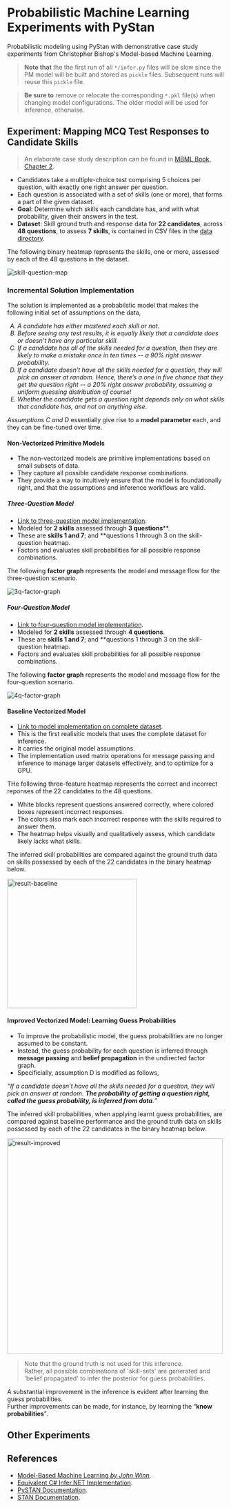 # Probabilistic Machine Learning Experiments with PyStan

Probabilistic modeling using PyStan with demonstrative case study experiments from Christopher Bishop's Model-based Machine Learning.

> **Note that** the the first run of all `*/infer.py` files will be slow since the PM model will be built and stored as `pickle` files. Subsequent runs will reuse this `pickle` file.

> **Be sure to** remove or relocate the corresponding `*.pkl` file(s) when changing model configurations. The older model will be used for inference, otherwise.

## Experiment: Mapping MCQ Test Responses to Candidate Skills

> An elaborate case study description can be found in [MBML Book, Chapter 2](https://www.mbmlbook.com/LearningSkills.html).

- Candidates take a multiple-choice test comprising 5 choices per question, with exactly one right answer per question.
- Each question is associated with a set of skills (one or more), that forms a part of the given dataset.
- **Goal**: Determine which skills each candidate has, and with what probability, given their answers in the test. 
- **Dataset**: Skill ground truth and response data for **22 candidates**, across **48 questions**, to assess **7 skills**, is contained in CSV files in the [data directory](./data).

The following binary heatmap represents the skills, one or more, assessed by each of the 48 questions in the dataset.   
   
<img src="./assets/skill-question-map.png" alt="skill-question-map" />


### Incremental Solution Implementation

The solution is implemented as a probabilstic model that makes the following initial set of assumptions on the data,

<ol type="A"><i>
<li>A candidate has either mastered each skill or not.</li>
<li>Before seeing any test results, it is equally likely that a candidate does or doesn’t have any particular skill.</li>
<li>If a candidate has all of the skills needed for a question, then they are likely to make a mistake once in ten times -- a 90% right answer probability.</li>
<li>If a candidate doesn’t have all the skills needed for a question, they will pick an answer at random. Hence, there’s a one in five chance that they get the question right -- a 20% right answer probability, assuming a uniform guessing distribution of course!</li>
<li>Whether the candidate gets a question right depends only on what skills that candidate has, and not on anything else.</li>
</i></ol>
   
_Assumptions C and D_ essentially give rise to a **model parameter** each, and they can be fine-tuned over time.

#### Non-Vectorized Primitive Models

- The non-vectorized models are primitive implementations based on small subsets of data.
- They capture all possible candidate response combinations.
- They provide a way to intuitively ensure that the model is foundationally right, and that the assumptions and inference workflows are valid. 

##### Three-Question Model

- [Link to three-question model implementation](./03_three-question-model).
- Modeled for **2 skills** assessed through **3 questions****.
- These are **skills 1 and 7**; and **questions 1 through 3 on the skill-question heatmap. 
- Factors and evaluates skill probabilities for all possible response combinations.

The following **factor graph** represents the model and message flow for the three-question scenario. 
   
<img src="./assets/3q-factor-graph.png" alt="3q-factor-graph" />

##### Four-Question Model

- [Link to four-question model implementation](./04_four-question-model).
- Modeled for **2 skills** assessed through **4 questions**.
- These are **skills 1 and 7**; and **questions 1 through 3 on the skill-question heatmap. 
- Factors and evaluates skill probabilities for all possible response combinations.

The following **factor graph** represents the model and message flow for the four-question scenario.  
   
<img src="./assets/4q-factor-graph.png" alt="4q-factor-graph" />

#### Baseline Vectorized Model

- [Link to model implementation on complete dataset](./05_vectorized-model).
- This is the first realisitic models that uses the complete dataset for inference.
- It carries the original model assumptions.
- The implementation used matrix operations for message passing and inference to manage larger datasets effectively, and to optimize for a GPU.

THe following three-feature heatmap represents the correct and incorrect reponses of the 22 candidates to the 48 questions.   
- White blocks represent questions answered correctly, where colored boxes represent incorrect responses.
- The colors also mark each incorrect response with the skills required to answer them.
- The heatmap helps visually and qualitatively assess, which candidate likely lacks what skills.

The inferred skill probabilities are compared against the ground truth data on skills possessed by each of the 22 candidates in the binary heatmap below.   
   
<img src="./assets/result-baseline.png" alt="result-baseline" width="300" />

#### Improved Vectorized Model: Learning Guess Probabilities

- To improve the probabilistic model, the guess probabilities are no longer assumed to be constant.
- Instead, the guess probability for each question is inferred through **message passing** and **belief propagation**  in the undirected factor graph.
- Specificially, assumption D is modified as follows,

<i><q>If a candidate doesn’t have all the skills needed for a question, they will pick an answer at random. **The probability of getting a question right, called the guess probability, is inferred from data**.</q></i> 

The inferred skill probabilities, when applying learnt guess probabilities, are compared against baseline performance and the ground truth data on skills possessed by each of the 22 candidates in the binary heatmap below.   
   
<img src="./assets/result-improved.png" alt="result-improved" width="500" />
   
> Note that the ground truth is not used for this inference.    
> Rather, all possible combinations of 'skill-sets' are generated and 'belief propagated' to infer the posterior for guess probabilities.

A substantial improvement in the inference is evident after learning the guess probabilities.      
Further improvements can be made, for instance, by learning the “**know probabilities**".

## Other Experiments

## References

- [Model-Based Machine Learning *by John Winn*](https://www.mbmlbook.com/).
- [Equivalent C# Infer.NET Implementation](https://github.com/dotnet/mbmlbook/tree/main).
- [PySTAN Documentation](https://pystan.readthedocs.io/en/latest/).
- [STAN Documentation](https://mc-stan.org/users/documentation/).
